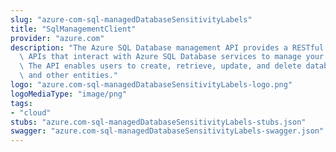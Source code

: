 ```yaml
---
slug: "azure-com-sql-managedDatabaseSensitivityLabels"
title: "SqlManagementClient"
provider: "azure.com"
description: "The Azure SQL Database management API provides a RESTful set of web\
  \ APIs that interact with Azure SQL Database services to manage your databases.\
  \ The API enables users to create, retrieve, update, and delete databases, servers,\
  \ and other entities."
logo: "azure.com-sql-managedDatabaseSensitivityLabels-logo.png"
logoMediaType: "image/png"
tags:
- "cloud"
stubs: "azure.com-sql-managedDatabaseSensitivityLabels-stubs.json"
swagger: "azure.com-sql-managedDatabaseSensitivityLabels-swagger.json"
---
```

